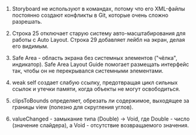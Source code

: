 1. Storyboard не используют в командах, потому что его XML-файлы постоянно создают конфликты в Git, которые очень сложно разрешать.

2. Строка 25 отключает старую систему авто-масштабирования для работы с Auto Layout.
   Строка 29 добавляет лейбл на экран, делая его видимым.

3. Safe Area - область экрана без системных элементов ("чёлка", индикатор). Safe Area Layout Guide помогает размещать интерфейс так, чтобы он не перекрывался системными элементами.

4. weak self создает слабую ссылку, предотвращая цикл сильных ссылок и утечки памяти, когда объекты не могут освободиться.

5. clipsToBounds определяет, обрезать ли содержимое, выходящее за границы view (полезно для скругления углов).

6. valueChanged - замыкание типа (Double) -> Void, где Double - число (значение слайдера), а Void - отсутствие возвращаемого значения.
